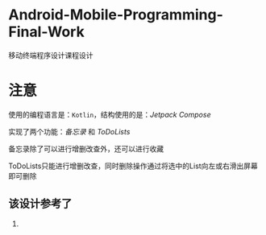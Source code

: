 # Android-Mobile-Programming-Final-Work
移动终端程序设计课程设计

# 注意 #
使用的编程语言是：`Kotlin`，结构使用的是：*Jetpack Compose*

实现了两个功能：*备忘录* 和 *ToDoLists*

备忘录除了可以进行增删改查外，还可以进行收藏

ToDoLists只能进行增删改查，同时删除操作通过将选中的List向左或右滑出屏幕即可删除

## 该设计参考了 ##
1.

